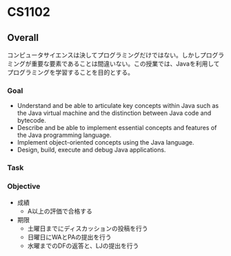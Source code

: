 # CS1102

## Overall

コンピュータサイエンスは決してプログラミングだけではない。しかしプログラミングが重要な要素であることは間違いない。この授業では、Javaを利用してプログラミングを学習することを目的とする。

### Goal

- Understand and be able to articulate key concepts within Java such as the Java virtual machine and the distinction between Java code and bytecode.
- Describe and be able to implement essential concepts and features of the Java programming language.
- Implement object-oriented concepts using the Java language.
- Design, build, execute and debug Java applications.

### Task

### Objective

- 成績
  - A以上の評価で合格する
- 期限
  - 土曜日までにディスカッションの投稿を行う
  - 日曜日にWAとPAの提出を行う
  - 水曜までのDFの返答と、LJの提出を行う
